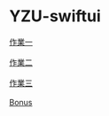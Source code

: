 # YZU-swiftui
[作業一](https://github.com/Yyoung2288/YZU-swiftui/blob/main/hw1.md)
<br></br>
[作業二](https://github.com/Yyoung2288/YZU-swiftui/blob/main/hw2.md)
<br></br>
[作業三](https://github.com/Yyoung2288/YZU-swiftui/blob/main/hw3.md)
<br></br>
[Bonus](https://github.com/Yyoung2288/YZU-swiftui/blob/main/Bouns.md)

